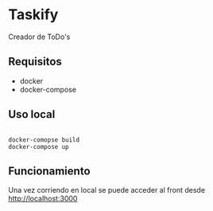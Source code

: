 # Taskify

Creador de ToDo's

## Requisitos
- docker
- docker-compose


## Uso local

```shell

docker-comopse build
docker-compose up
```

## Funcionamiento
Una vez corriendo en local se puede acceder al front desde [http://localhost:3000](http://localhost:3000)
